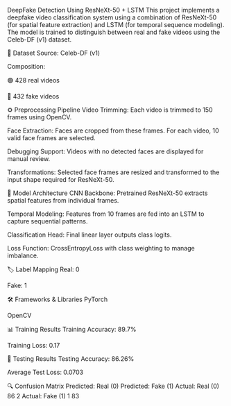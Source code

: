 DeepFake Detection Using ResNeXt-50 + LSTM
This project implements a deepfake video classification system using a combination of ResNeXt-50 (for spatial feature extraction) and LSTM (for temporal sequence modeling). The model is trained to distinguish between real and fake videos using the Celeb-DF (v1) dataset.

📁 Dataset
Source: Celeb-DF (v1)

Composition:

🟢 428 real videos

🔴 432 fake videos

⚙️ Preprocessing Pipeline
Video Trimming: Each video is trimmed to 150 frames using OpenCV.

Face Extraction: Faces are cropped from these frames. For each video, 10 valid face frames are selected.

Debugging Support: Videos with no detected faces are displayed for manual review.

Transformations: Selected face frames are resized and transformed to the input shape required for ResNeXt-50.

🧠 Model Architecture
CNN Backbone: Pretrained ResNeXt-50 extracts spatial features from individual frames.

Temporal Modeling: Features from 10 frames are fed into an LSTM to capture sequential patterns.

Classification Head: Final linear layer outputs class logits.

Loss Function: CrossEntropyLoss with class weighting to manage imbalance.

🏷️ Label Mapping
Real: 0

Fake: 1

🛠️ Frameworks & Libraries
PyTorch

OpenCV

📊 Training Results
Training Accuracy: 89.7%

Training Loss: 0.17

🧪 Testing Results
Testing Accuracy: 86.26%

Average Test Loss: 0.0703

🔍 Confusion Matrix
Predicted: Real (0)	Predicted: Fake (1)
Actual: Real (0)	86	2
Actual: Fake (1)	1	83
